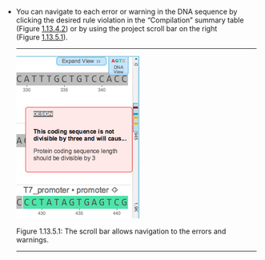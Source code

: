 

-   You can navigate to each error or warning in the DNA sequence by
    clicking the desired rule violation in the “Compilation” summary
    table (Figure [1.13.4.2](#x1-66002r2)) or by using the project
    scroll bar on the right (Figure [1.13.5.1](#x1-67001r1)).

    ------------------------------------------------------------------------

    <div class="figure">

    <span id="x1-67001r1"></span>
    ![PIC](../../../pictures/compilation_screenshots/scrollbar_compilation.png)
    <div class="caption">

    <span class="id">Figure 1.13.5.1: </span><span class="content">The
    scroll bar allows navigation to the errors and warnings.</span>

    </div>

    </div>

    ------------------------------------------------------------------------

